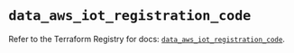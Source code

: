 # `data_aws_iot_registration_code`

Refer to the Terraform Registry for docs: [`data_aws_iot_registration_code`](https://registry.terraform.io/providers/hashicorp/aws/6.5.0/docs/data-sources/iot_registration_code).
